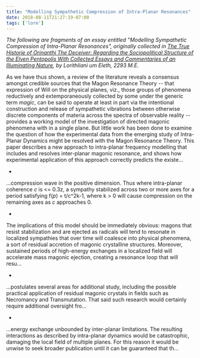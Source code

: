 ```yaml
---
title: "Modelling Sympathetic Compression of Intra-Planar Resonances"
date: 2018-08-11T21:27:19-07:00
tags: ['lore']
---
```


*The following are fragments of an essay entitled "Modelling Sympathetic Compression of Intra-Planar Resonances", originally collected in <u>The True Historie of Orinanthi The Deceiver: Regarding the Sociopolitical Structure of the Elven Pentopolis With Collected Essays and Commentaries of an Illuminating Nature</u>, by Lorithliani um Eleth, 2293 M.E.*


As we have thus shown, a review of the literature reveals a consensus amongst credible sources that the Magon Resonance Theory -- that expression of Will on the physical planes, viz., those groups of phenomena reductively and extemporaneously collected by some under the generic term *magic*, can be said to operate at least in part via the intentional construction and release of sympathetic vibrations between otherwise discrete components of materia across the spectra of observable reality -- provides a working model of the investigation of directed magonic phenomena with in a single plane. But little work has been done to examine the question of how the experimental data from the emerging study of Intra-Planar Dynamics might be resolved with the Magon Resonance Theory. This paper describes a new approach to intra-planar frequency modelling that includes and resolves inter-planar magonic resonance, and shows how experimental application of this approach correctly predicts the existe...

*

...compression wave in the positive dimension. Thus where intra-planar coherence *c* is <= 0.3z, a sympathy stabilized across two or more axes for a period satisfying f(*p*) = t/c^2k-1, where k > 0 will cause compression on the remaining axes as *c* approaches 0.

*

The implications of this model should be immediately obvious: magons that resist stabilization and are ejected as radicals will tend to resonate in localized sympathies that over time will coalesce into physical phenomena, a sort of residual accretion of magonic crystalline structures. Moreover, sustained periods of high-energy exchanges in a localized field will accelerate mass magonic ejection, creating a resonance loop that will resu...


*

...postulates several areas for additional study, including the possible practical application of residual magonic crystals in fields such as Necromancy and Transmutation. That said such research would certainly require additional oversight fro...


*

...energy exchange unbounded by inter-planar limitations. The resulting interactions as described by intra-planar dynamics would be catastrophic, damaging the local field of multiple planes. For this reason it would be unwise to seek broader publication until it can be guaranteed that th...
